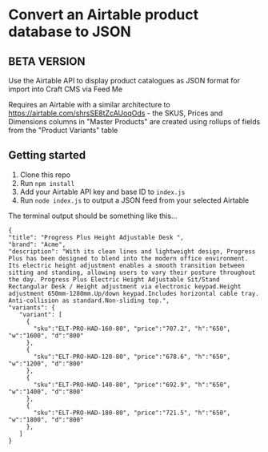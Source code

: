 # Convert an Airtable product database to JSON
## BETA VERSION
Use the Airtable API to display product catalogues as JSON format for import into Craft CMS via Feed Me

Requires an Airtable with a similar architecture to https://airtable.com/shrsSE8tZcAUoqOds - the SKUS, Prices and Dimensions columns in "Master Products" are created using rollups of fields from the  "Product Variants" table

## Getting started

1. Clone this repo
2. Run `npm install`
3. Add your Airtable API key and base ID to `index.js`
4. Run `node index.js` to output a JSON feed from your selected Airtable

The terminal output should be something like this...

```
{
"title": "Progress Plus Height Adjustable Desk ",
"brand": "Acme",
"description": "With its clean lines and lightweight design, Progress Plus has been designed to blend into the modern office environment. Its electric height adjustment enables a smooth transition between sitting and standing, allowing users to vary their posture throughout the day. Progress Plus Electric Height Adjustable Sit/Stand Rectangular Desk / Height adjustment via electronic keypad.Height adjustment 650mm-1280mm.Up/down keypad.Includes horizontal cable tray. Anti-collision as standard.Non-sliding top.",
"variants": {
   "variant": [
     {
       "sku":"ELT-PRO-HAD-160-80", "price":"707.2", "h":"650", "w":"1600", "d":"800"
     },
     {
       "sku":"ELT-PRO-HAD-120-80", "price":"678.6", "h":"650", "w":"1200", "d":"800"
     },
     {
       "sku":"ELT-PRO-HAD-140-80", "price":"692.9", "h":"650", "w":"1400", "d":"800"
     },
     {
       "sku":"ELT-PRO-HAD-180-80", "price":"721.5", "h":"650", "w":"1800", "d":"800"
     },
   ]
}
```
